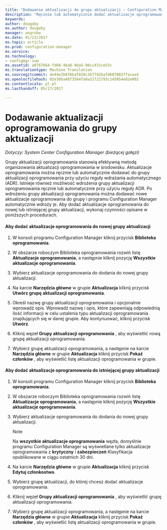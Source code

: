 ```yaml
---
title: "Dodawanie aktualizacji do grupy aktualizacji — Configuration Manager | Dokumentacja firmy Microsoft"
description: "Ręcznie lub automatycznie dodać aktualizacje oprogramowania do grupy aktualizacji oprogramowania w danym środowisku."
keywords: 
author: dougeby
ms.author: dougeby
manager: angrobe
ms.date: 01/23/2017
ms.topic: article
ms.prod: configuration-manager
ms.service: 
ms.technology:
- configmgr-sum
ms.assetid: a0767664-fd60-46a8-9da5-86cc431ce53c
ms.translationtype: Machine Translation
ms.sourcegitcommit: 4e44e2b8f6baf020c3b7742bafd607082ffacaa4
ms.openlocfilehash: 02e30ba48f3564fa8a31f21793c145054e02e002
ms.contentlocale: pl-pl
ms.lasthandoff: 05/17/2017

---
```


# <a name="add-software-updates-to-an-update-group"></a>Dodawanie aktualizacji oprogramowania do grupy aktualizacji  

*Dotyczy: System Center Configuration Manager (bieżącej gałęzi)*

 Grupy aktualizacji oprogramowania stanowią efektywną metodę organizowania aktualizacji oprogramowania w środowisku. Aktualizacje oprogramowania można ręcznie lub automatycznie dodawać do grupy aktualizacji oprogramowania przy użyciu reguły wdrażania automatycznego (ADR). Istnieje również możliwość wdrożenia grupy aktualizacji oprogramowania ręcznie lub automatycznie przy użyciu reguły ADR. Po wdrożeniu grupy aktualizacji oprogramowania można dodawać nowe aktualizacje oprogramowania do grupy i programu Configuration Manager automatycznie wdroży je. Aby dodać aktualizacje oprogramowania do nowej lub istniejącej grupy aktualizacji, wykonaj czynności opisane w poniższych procedurach.  

#### <a name="to-add-software-updates-to-a-new-software-update-group"></a>Aby dodać aktualizacje oprogramowania do nowej grupy aktualizacji  

1.  W konsoli programu Configuration Manager kliknij przycisk **Biblioteka oprogramowania**.  

2.  W obszarze roboczym Biblioteka oprogramowania rozwiń listę **Aktualizacje oprogramowania**, a następnie kliknij pozycję **Wszystkie aktualizacje oprogramowania**.  

3.  Wybierz aktualizacje oprogramowania do dodania do nowej grupy aktualizacji.  

4.  Na karcie **Narzędzia główne** w grupie **Aktualizacja** kliknij przycisk **Utwórz grupę aktualizacji oprogramowania**.  

5.  Określ nazwę grupy aktualizacji oprogramowania i opcjonalnie wprowadź opis. Wprowadź nazwę i opis, które zapewniają odpowiednią ilość informacji w celu ustalenia typu aktualizacji oprogramowania znajdujących się w danej grupie. Aby kontynuować, kliknij przycisk **Utwórz**.  

6.  Kliknij węzeł **Grupy aktualizacji oprogramowania** , aby wyświetlić nową grupę aktualizacji oprogramowania.  

7.  Wybierz grupę aktualizacji oprogramowania, a następnie na karcie **Narzędzia główne** w grupie **Aktualizacja** kliknij przycisk **Pokaż członków** , aby wyświetlić listę aktualizacji oprogramowania w grupie.  

#### <a name="to-add-software-updates-to-an-existing-software-update-group"></a>Aby dodać aktualizacje oprogramowania do istniejącej grupy aktualizacji  

1.  W konsoli programu Configuration Manager kliknij przycisk **Biblioteka oprogramowania**.  

2.  W obszarze roboczym Biblioteka oprogramowania rozwiń listę **Aktualizacje oprogramowania**, a następnie kliknij pozycję **Wszystkie aktualizacje oprogramowania**.  

3.  Wybierz aktualizacje oprogramowania do dodania do nowej grupy aktualizacji.  

    > [!NOTE]  
    >  Na **wszystkie aktualizacje oprogramowania** węzła, domyślnie programu Configuration Manager są wyświetlane tylko aktualizacje oprogramowania z **krytyczny** i **zabezpieczeń** Klasyfikacja opublikowane w ciągu ostatnich 30 dni.  

4.  Na karcie **Narzędzia główne** w grupie **Aktualizacja** kliknij przycisk **Edytuj członkostwo**.  

5.  Wybierz grupę aktualizacji, do której chcesz dodać aktualizacje oprogramowania.  

6.  Kliknij węzeł **Grupy aktualizacji oprogramowania** , aby wyświetlić grupę aktualizacji oprogramowania.  

7.  Wybierz grupę aktualizacji oprogramowania, a następnie na karcie **Narzędzia główne** w grupie **Aktualizacja** kliknij przycisk **Pokaż członków** , aby wyświetlić listę aktualizacji oprogramowania w grupie.  

